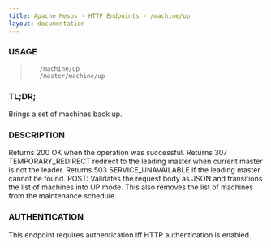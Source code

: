 ```yaml
---
title: Apache Mesos - HTTP Endpoints - /machine/up
layout: documentation
---
```

<!--- This is an automatically generated file. DO NOT EDIT! --->

### USAGE ###
>        /machine/up
>        /master/machine/up

### TL;DR; ###
Brings a set of machines back up.

### DESCRIPTION ###
Returns 200 OK when the operation was successful.
Returns 307 TEMPORARY_REDIRECT redirect to the leading master when
current master is not the leader.
Returns 503 SERVICE_UNAVAILABLE if the leading master cannot be
found.
POST: Validates the request body as JSON and transitions
  the list of machines into UP mode.  This also removes
  the list of machines from the maintenance schedule.


### AUTHENTICATION ###
This endpoint requires authentication iff HTTP authentication is
enabled.